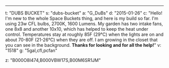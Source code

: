 ---
t: "DUBS BUCKET"
s: "dubs-bucket"
a: "G_DuBs"
d: "2015-01-26"
c: "Hello! I'm new to the whole Space Buckets thing, and here is my build so far. I'm using 23w CFL bulbs, 2700K, 1600 Lumens. My garden has two intake fans, one 8x8 and another 10x10, which has helped to keep the heat under control. Temperatures stay at roughly 85F (29°C) when the lights are on and about 70-80F (21-26°C) when they are off. I am growing in the closet that you can see in the background. <strong>Thanks for looking and for all the help!</strong>"
v: "1518"
g: "5gal,cfl,pcfan"

z: "B000O8I474,B000VBW17S,B00M6SR1JM"
